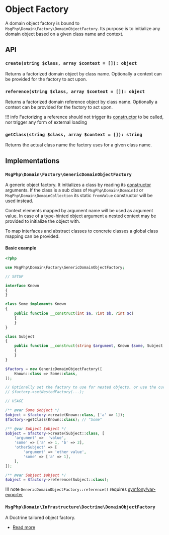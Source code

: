 # Object Factory

A domain object factory is bound to `MsgPhp\Domain\Factory\DomainObjectFactory`. Its purpose is to initialize any domain
object based on a given class name and context.

## API

### `create(string $class, array $context = []): object`

Returns a factorized domain object by class name. Optionally a context can be provided for the factory to act upon.

### `reference(string $class, array $context = []): object`

Returns a factorized domain reference object by class name. Optionally a context can be provided for the factory to act
upon.

!!! info
    Factorizing a reference should not trigger its [constructor] to be called, nor trigger any form of external loading

### `getClass(string $class, array $context = []): string`

Returns the actual class name the factory uses for a given class name.

## Implementations

### `MsgPhp\Domain\Factory\GenericDomainObjectFactory`

A generic object factory. It initializes a class by reading its [constructor] arguments. If the class is a sub class
of `MsgPhp\Domain\DomainId` or `MsgPhp\Domain\DomainCollection` its static `fromValue` constructor will be used instead.

Context elements mapped by argument name will be used as argument value. In case of a type-hinted object argument a
nested context may be provided to initialize the object with.

To map interfaces and abstract classes to concrete classes a global class mapping can be provided.

#### Basic example

```php
<?php

use MsgPhp\Domain\Factory\GenericDomainObjectFactory;

// SETUP

interface Known
{
}

class Some implements Known
{
    public function __construct(int $a, ?int $b, ?int $c)
    {
    }
}

class Subject
{
    public function __construct(string $argument, Known $some, Subject $otherSubject = null)
    {
    }
}

$factory = new GenericDomainObjectFactory([
    Known::class => Some::class,
]);

// Optionally set the factory to use for nested objects, or use the current factory by default.
// $factory->setNestedFactory(...);

// USAGE

/** @var Some $object */
$object = $factory->create(Known::class, ['a' => 1]);
$factory->getClass(Known::class); // "Some"

/** @var Subject $object */
$object = $factory->create(Subject::class, [
    'argument' =>  'value',
    'some' => ['a' => 1, 'b' => 2],
    'otherSubject' => [
        'argument' => 'other value',
        'some' => ['a' => 1],
    ],
]);

/** @var Subject $object */
$object = $factory->reference(Subject::class);
```

!!! note
    `GenericDomainObjectFactory::reference()` requires [symfony/var-exporter]

### `MsgPhp\Domain\Infrastructure\Doctrine\DomainObjectFactory`

A Doctrine tailored object factory.

- [Read more](../infrastructure/doctrine-orm.md#domain-object-factory)

[constructor]: https://secure.php.net/manual/en/language.oop5.decon.php#language.oop5.decon.constructor
[symfony/var-exporter]: https://packagist.org/packages/symfony/var-exporter
